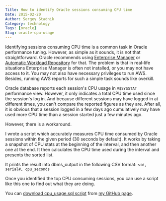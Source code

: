 ```yaml
---
Title: How to identify Oracle sessions consuming CPU time
Date: 2015-02-20
Author: Sergey Stadnik
Category: technology
Tags: [oracle]
Slug: oracle-cpu-usage
---
```


Identifying sessions consuming CPU time is a common task in Oracle performance tuning. However, as simple as it sounds, it is not that straightforward. Oracle recommends using [Enterprise Manager](http://www.oracle.com/technetwork/oem/grid-control/documentation/oem-091904.html) or [Automatic Workload Repository](http://oracle-base.com/articles/10g/automatic-workload-repository-10g.php) for that. The problem is that in real-life situations Enterprise Manager is often not installed, or you may not have access to it. You may not also have necessary privileges to run AWS. Besides, running AWS reports for such a simple task sounds like overkill.

Oracle database reports each session's CPU usage in `V$SYSSTAT` performance view. However, it only indicates a total CPU time used since the session's log in. And because different sessions may have logged in at different times, you can't compare the reported figures as they are. After all, it is obvious that a session logged in a few days ago cumulatively may have used more CPU time than a session started just a few minutes ago.

However, there is a workaround.
<!-- PELICAN_END_SUMMARY -->

I wrote a script which accurately measures CPU time consumed by Oracle sessions within the given period (30 seconds by default). It works by taking a snapshot of CPU stats at the beginning of the interval, and then another one at the end. It then calculates the CPU time used during the interval and presents the sorted list.

It prints the result into dbms_output in the following CSV format:
`sid, serial#, cpu_seconds`

Once you identified the top CPU consuming sessions, you can use a script like this one to find out what they are doing.

You can <a href="https://raw.githubusercontent.com/ozmoroz/oracle-scripts/master/cpu_usage.sql" download="cpu_usage.sql" target="_blank">download cpu_usage.sql script</a> from [my GitHub page](https://github.com/ozmoroz/oracle-scripts).